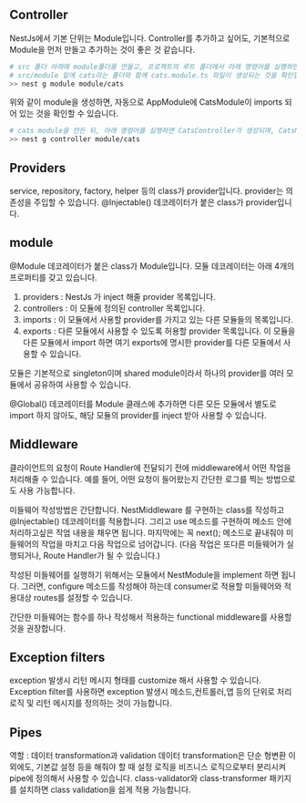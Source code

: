 ## Controller

NestJs에서 기본 단위는 Module입니다. Controller를 추가하고 싶어도, 기본적으로 Module을 먼저 만들고 추가하는 것이 좋은 것 같습니다.

```bash
# src 폴더 아래에 module폴더를 만들고, 프로젝트의 루트 폴더에서 아래 명령어를 실행하면,
# src/module 밑에 cats라는 폴더와 함께 cats.module.ts 파일이 생성되는 것을 확인할 수 있습니다.
>> nest g module module/cats
```
위와 같이 module을 생성하면, 자동으로 AppModule에 CatsModule이 imports 되어 있는 것을 확인할 수 있습니다.

```bash
# cats module을 만든 뒤, 아래 명령어를 실행하면 CatsController가 생성되며, CatsModule의 controller로 자동으로 등록됩니다.
>> nest g controller module/cats
```

## Providers

service, repository, factory, helper 등의 class가 provider입니다.
provider는 의존성을 주입할 수 있습니다.
@Injectable() 데코레이터가 붙은 class가 provider입니다.

## module

@Module 데코레이터가 붙은 class가 Module입니다.
모듈 데코레이터는 아래 4개의 프로퍼티를 갖고 있습니다.
1) providers : NestJs 가 inject 해줄 provider 목록입니다.
2) controllers : 이 모듈에 정의된 controller 목록입니다.
3) imports : 이 모듈에서 사용할 provider를 가지고 있는 다른 모듈들의 목록입니다.
4) exports : 다른 모듈에서 사용할 수 있도록 허용할 provider 목록입니다. 이 모듈을 다른 모듈에서 import 하면 여기 exports에 명시한 provider를 다른 모듈에서 사용할 수 있습니다.

모듈은 기본적으로 singleton이며 shared module이라서 하나의 provider를 여러 모듈에서 공유하여 사용할 수 있습니다.

@Global() 데코레이터를 Module 클래스에 추가하면 다른 모든 모듈에서 별도로 import 하지 않아도, 해당 모듈의 provider를 inject 받아 사용할 수 있습니다.

## Middleware

클라이언트의 요청이 Route Handler에 전달되기 전에 middleware에서 어떤 작업을 처리해줄 수 있습니다.
예를 들어, 어떤 요청이 들어왔는지 간단한 로그를 찍는 방법으로도 사용 가능합니다.

미들웨어 작성방법은 간단합니다. NestMiddleware 를 구현하는 class를 작성하고 @Injectable() 데코레이터를 적용합니다. 그리고 use 메소드를 구현하여 메소드 안에 처리하고싶은 작업 내용을 채우면 됩니다. 마지막에는 꼭 next(); 메소드로 끝내줘야 미들웨어의 작업을 마치고 다음 작업으로 넘어갑니다. (다음 작업은 또다른 미들웨어가 실행되거나, Route Handler가 될 수 있습니다.)

작성된 미들웨어를 실행하기 위해서는 모듈에서 NestModule을 implement 하면 됩니다.
그러면, configure 메소드를 작성해야 하는데 consumer로 적용할 미들웨어와 적용대상 routes를 설정할 수 있습니다.

간단한 미들웨어는 함수를 하나 작성해서 적용하는 functional middleware를 사용할 것을 권장합니다.

## Exception filters

exception 발생시 리턴 메시지 형태를 customize 해서 사용할 수 있습니다.
Exception filter를 사용하면 exception 발생시 메소드,컨트롤러,앱 등의 단위로 처리로직 및 리턴 메시지를 정의하는 것이 가능합니다.

## Pipes

역할 : 데이터 transformation과 validation
데이터 transformation은 단순 형변환 이외에도, 기본값 설정 등을 해줘야 할 때 설정 로직을 비즈니스 로직으로부터 분리시켜 pipe에 정의해서 사용할 수 있습니다.
class-validator와 class-transformer 패키지를 설치하면 class validation을 쉽게 적용 가능합니다.
